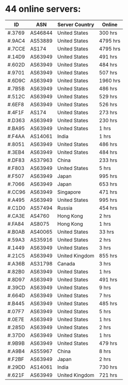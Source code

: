 # 44 online servers:

| ID | ASN | Server Country | Online |
| ------ | ------ | ------ | ------ |
| #.3769 | AS46844 | United States | 300 hrs |
| #.9AC4 | AS53889 | United States | 4795 hrs |
| #.7CCE | AS174 | United States | 4795 hrs |
| #.14D9 | AS63949 | United States | 491 hrs |
| #.602D | AS63949 | United States | 484 hrs |
| #.9701 | AS63949 | United States | 507 hrs |
| #.6D9C | AS63949 | United States | 1960 hrs |
| #.7B5B | AS63949 | United States | 486 hrs |
| #.512C | AS63949 | United States | 529 hrs |
| #.6EF8 | AS63949 | United States | 526 hrs |
| #.4F1F | AS174 | United States | 273 hrs |
| #.D363 | AS63949 | United States | 230 hrs |
| #.BA95 | AS63949 | United States | 1 hrs |
| #.F4AA | AS14061 | India | 1 hrs |
| #.8051 | AS63949 | United States | 486 hrs |
| #.3EB4 | AS63949 | United States | 484 hrs |
| #.DF83 | AS37963 | China | 233 hrs |
| #.F803 | AS63949 | United States | 5 hrs |
| #.F507 | AS63949 | Japan | 995 hrs |
| #.7066 | AS63949 | Japan | 653 hrs |
| #.CC96 | AS63949 | Singapore | 471 hrs |
| #.A495 | AS63949 | United States | 995 hrs |
| #.C1D0 | AS57494 | Russia | 454 hrs |
| #.CA3E | AS4760 | Hong Kong | 2 hrs |
| #.FA84 | AS8075 | Hong Kong | 1 hrs |
| #.B0AB | AS40065 | United States | 33 hrs |
| #.59A3 | AS35916 | United States | 2 hrs |
| #.1449 | AS63949 | United States | 3 hrs |
| #.21C5 | AS63949 | United Kingdom | 855 hrs |
| #.A36B | AS31798 | Canada | 3 hrs |
| #.82B0 | AS63949 | United States | 1 hrs |
| #.8D97 | AS63949 | United States | 491 hrs |
| #.39CD | AS63949 | United States | 9 hrs |
| #.664D | AS63949 | United States | 7 hrs |
| #.B445 | AS63949 | United States | 485 hrs |
| #.07F7 | AS63949 | United States | 5 hrs |
| #.0E7E | AS63949 | United States | 1 hrs |
| #.285D | AS63949 | United States | 2 hrs |
| #.37D0 | AS63949 | United States | 1 hrs |
| #.9B9B | AS63949 | United States | 479 hrs |
| #.A9B4 | AS55967 | China | 8 hrs |
| #.F2BF | AS63949 | Japan | 2 hrs |
| #.29DD | AS14061 | India | 730 hrs |
| #.621F | AS63949 | United Kingdom | 721 hrs |

